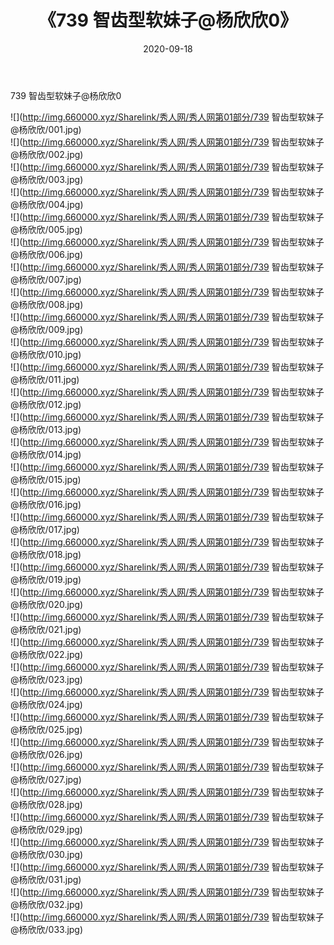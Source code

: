 ﻿---
layout: post
title:  《739 智齿型软妹子@杨欣欣0》
date:   2020-09-18
img: http://img.660000.xyz/Sharelink/秀人网/秀人网第01部分/739 智齿型软妹子@杨欣欣0/000.jpg
categories: [美女, 清纯, 唯美]
---

739 智齿型软妹子@杨欣欣0

  ![](http://img.660000.xyz/Sharelink/秀人网/秀人网第01部分/739 智齿型软妹子@杨欣欣/001.jpg) <br> ![](http://img.660000.xyz/Sharelink/秀人网/秀人网第01部分/739 智齿型软妹子@杨欣欣/002.jpg) <br> ![](http://img.660000.xyz/Sharelink/秀人网/秀人网第01部分/739 智齿型软妹子@杨欣欣/003.jpg) <br> ![](http://img.660000.xyz/Sharelink/秀人网/秀人网第01部分/739 智齿型软妹子@杨欣欣/004.jpg) <br> ![](http://img.660000.xyz/Sharelink/秀人网/秀人网第01部分/739 智齿型软妹子@杨欣欣/005.jpg) <br> ![](http://img.660000.xyz/Sharelink/秀人网/秀人网第01部分/739 智齿型软妹子@杨欣欣/006.jpg) <br> ![](http://img.660000.xyz/Sharelink/秀人网/秀人网第01部分/739 智齿型软妹子@杨欣欣/007.jpg) <br> ![](http://img.660000.xyz/Sharelink/秀人网/秀人网第01部分/739 智齿型软妹子@杨欣欣/008.jpg) <br> ![](http://img.660000.xyz/Sharelink/秀人网/秀人网第01部分/739 智齿型软妹子@杨欣欣/009.jpg) <br> ![](http://img.660000.xyz/Sharelink/秀人网/秀人网第01部分/739 智齿型软妹子@杨欣欣/010.jpg) <br> ![](http://img.660000.xyz/Sharelink/秀人网/秀人网第01部分/739 智齿型软妹子@杨欣欣/011.jpg) <br> ![](http://img.660000.xyz/Sharelink/秀人网/秀人网第01部分/739 智齿型软妹子@杨欣欣/012.jpg) <br> ![](http://img.660000.xyz/Sharelink/秀人网/秀人网第01部分/739 智齿型软妹子@杨欣欣/013.jpg) <br> ![](http://img.660000.xyz/Sharelink/秀人网/秀人网第01部分/739 智齿型软妹子@杨欣欣/014.jpg) <br> ![](http://img.660000.xyz/Sharelink/秀人网/秀人网第01部分/739 智齿型软妹子@杨欣欣/015.jpg) <br> ![](http://img.660000.xyz/Sharelink/秀人网/秀人网第01部分/739 智齿型软妹子@杨欣欣/016.jpg) <br> ![](http://img.660000.xyz/Sharelink/秀人网/秀人网第01部分/739 智齿型软妹子@杨欣欣/017.jpg) <br> ![](http://img.660000.xyz/Sharelink/秀人网/秀人网第01部分/739 智齿型软妹子@杨欣欣/018.jpg) <br> ![](http://img.660000.xyz/Sharelink/秀人网/秀人网第01部分/739 智齿型软妹子@杨欣欣/019.jpg) <br> ![](http://img.660000.xyz/Sharelink/秀人网/秀人网第01部分/739 智齿型软妹子@杨欣欣/020.jpg) <br> ![](http://img.660000.xyz/Sharelink/秀人网/秀人网第01部分/739 智齿型软妹子@杨欣欣/021.jpg) <br> ![](http://img.660000.xyz/Sharelink/秀人网/秀人网第01部分/739 智齿型软妹子@杨欣欣/022.jpg) <br> ![](http://img.660000.xyz/Sharelink/秀人网/秀人网第01部分/739 智齿型软妹子@杨欣欣/023.jpg) <br> ![](http://img.660000.xyz/Sharelink/秀人网/秀人网第01部分/739 智齿型软妹子@杨欣欣/024.jpg) <br> ![](http://img.660000.xyz/Sharelink/秀人网/秀人网第01部分/739 智齿型软妹子@杨欣欣/025.jpg) <br> ![](http://img.660000.xyz/Sharelink/秀人网/秀人网第01部分/739 智齿型软妹子@杨欣欣/026.jpg) <br> ![](http://img.660000.xyz/Sharelink/秀人网/秀人网第01部分/739 智齿型软妹子@杨欣欣/027.jpg) <br> ![](http://img.660000.xyz/Sharelink/秀人网/秀人网第01部分/739 智齿型软妹子@杨欣欣/028.jpg) <br> ![](http://img.660000.xyz/Sharelink/秀人网/秀人网第01部分/739 智齿型软妹子@杨欣欣/029.jpg) <br> ![](http://img.660000.xyz/Sharelink/秀人网/秀人网第01部分/739 智齿型软妹子@杨欣欣/030.jpg) <br> ![](http://img.660000.xyz/Sharelink/秀人网/秀人网第01部分/739 智齿型软妹子@杨欣欣/031.jpg) <br> ![](http://img.660000.xyz/Sharelink/秀人网/秀人网第01部分/739 智齿型软妹子@杨欣欣/032.jpg) <br> ![](http://img.660000.xyz/Sharelink/秀人网/秀人网第01部分/739 智齿型软妹子@杨欣欣/033.jpg) <br>